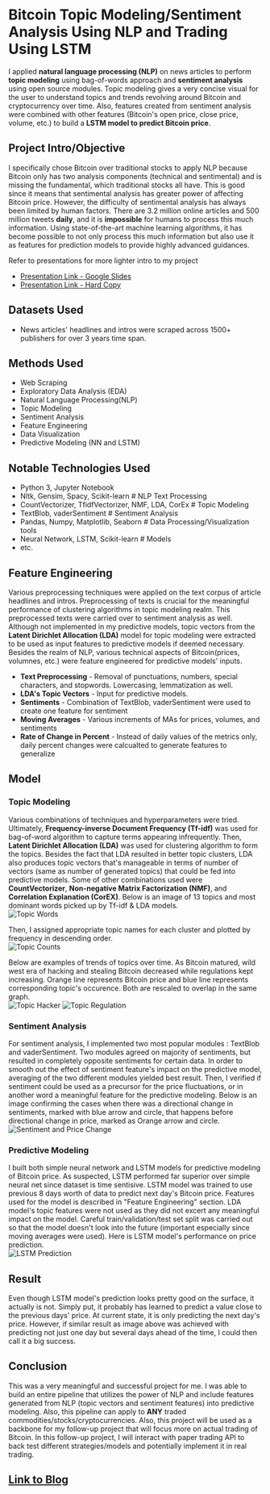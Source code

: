 # Bitcoin Topic Modeling/Sentiment Analysis Using NLP and Trading Using LSTM
I applied **natural language processing (NLP)** on news articles to perform **topic modeling** using bag-of-words approach and **sentiment analysis** using open source modules. Topic modeling gives a very concise visual for the user to understand topics and trends revolving around Bitcoin and cryptocurrency over time. Also, features created from sentiment analysis were combined with other features (Bitcoin's open price, close price, volume, etc.) to build a **LSTM model to predict Bitcoin price**.

## Project Intro/Objective
I specifically chose Bitcoin over traditional stocks to apply NLP because Bitcoin only has two analysis components (technical and sentimental) and is missing the fundamental, which traditional stocks all have. This is good since it means that sentimental analysis has greater power of affecting Bitcoin price. However, the difficulty of sentimental analysis has always been limited by human factors. There are 3.2 million online articles and 500 million tweets **daily**, and it is **impossible** for humans to process this much information. Using state-of-the-art machine learning algorithms, it has become possible to not only process this much information but also use it as features for prediction models to provide highly advanced guidances.

Refer to presentations for more lighter intro to my project  
* [Presentation Link - Google Slides](https://docs.google.com/presentation/d/1v__ZPV--fQRT2HkwEQG_ULtZ8vP9zDoMuestRkisUOg/edit?usp=sharing)  
* [Presentation Link - Hard Copy](https://github.com/silvernine209/bitcoin_trader/raw/master/presentation.pptx)

## Datasets Used
* News articles' headlines and intros were scraped across 1500+ publishers for over 3 years time span.

## Methods Used
* Web Scraping
* Exploratory Data Analysis (EDA)
* Natural Language Processing(NLP)
* Topic Modeling
* Sentiment Analysis
* Feature Engineering
* Data Visualization
* Predictive Modeling (NN and LSTM)

## Notable Technologies Used
* Python 3, Jupyter Notebook
* Nltk, Gensim, Spacy, Scikit-learn # NLP Text Processing
* CountVectorizer, TfidfVectorizer, NMF, LDA, CorEx # Topic Modeling
* TextBlob, vaderSentiment # Sentiment Analysis
* Pandas, Numpy, Matplotlib, Seaborn # Data Processing/Visualization tools
* Neural Network, LSTM, Scikit-learn # Models
* etc. 

## Feature Engineering
Various preprocessing techniques were applied on the text corpus of article headlines and intros. Preprocessing of texts is crucial for the meaningful performance of clustering algorithms in topic modeling realm. This preprocessed texts were carried over to sentiment analysis as well. Although not implemented in my predictive models, topic vectors from the **Latent Dirichlet Allocation (LDA)** model for topic modeling were extracted to be used as input features to predictive models if deemed necessary. Besides the realm of NLP, various technical aspects of Bitcoin(prices, volumnes, etc.) were feature engineered for predictive models' inputs.

* **Text Preprocessing** - Removal of punctuations, numbers, special characters, and stopwords. Lowercasing, lemmatization as well.
* **LDA's Topic Vectors** - Input for predictive models.
* **Sentiments** - Combination of TextBlob, vaderSentiment were used to create one feature for sentiment
* **Moving Averages** - Various increments of MAs for prices, volumes, and sentiments
* **Rate of Change in Percent** - Instead of daily values of the metrics only, daily percent changes were calcualted to generate features to generalize

## Model 
### Topic Modeling
Various combinations of techniques and hyperparameters were tried. Ultimately, **Frequency-inverse Document Frequency (Tf-idf)** was used for bag-of-word algorithm to capture terms appearing infrequently. Then, **Latent Dirichlet Allocation (LDA)** was used for clustering algorithm to form the topics. Besides the fact that LDA resulted in better topic clusters, LDA also produces topic vectors that's manageable in terms of number of vectors (same as number of generated topics) that could be fed into predictive models. Some of other combinations used were **CountVectorizer**, **Non-negative Matrix Factorization (NMF)**, and **Correlation Explanation (CorEX)**. 
Below is an image of 13 topics and most dominant words picked up by Tf-idf & LDA models.  
![Topic Words](img/topic_words.PNG)

Then, I assigned appropriate topic names for each cluster and plotted by frequency in descending order.  
![Topic Counts](img/topic_counts.PNG)

Below are examples of trends of topics over time. As Bitcoin matured, wild west era of hacking and stealing Bitcoin decreased while regulations kept increasing. Orange line represents Bitcoin price and blue line represents corresponding topic's occurence. Both are rescaled to overlap in the same graph.   
![Topic Hacker](img/topic_hacker.PNG)
![Topic Regulation](img/topic_regulation.PNG)

### Sentiment Analysis
For sentiment analysis, I implemented two most popular modules : TextBlob and vaderSentiment. Two modules agreed on majority of sentiments, but resulted in completely opposite sentiments for certain data. In order to smooth out the effect of sentiment feature's impact on the predictive model, averaging of the two different modules yielded best result. Then, I verified if sentiment could be used as a precursor for the price fluctuations, or in another word a meaningful feature for the predictive modeling. Below is an image confirming the cases when there was a directional change in sentiments, marked with blue arrow and circle, that happens before directional change in price, marked as Orange arrow and circle.  
![Sentiment and Price Change](img/sentiment_change.PNG)

### Predictive Modeling
I built both simple neural network and LSTM models for predictive modeling of Bitcoin price. As suspected, LSTM performed far superior over simple neural net since dataset is time sentisive. LSTM model was trained to use previous 8 days worth of data to predict next day's Bitcoin price. Features used for the model is described in "Feature Engineering" section. LDA model's topic features were not used as they did not excert any meaningful impact on the model. Careful train/validation/test set split was carried out so that the model doesn't look into the future (important especially since moving averages were used). Here is LSTM model's performance on price prediction.  
![LSTM Prediction](img/lstm_prediction.png)


## Result 
Even though LSTM model's prediction looks pretty good on the surface, it actually is not. Simply put, it probably has learned to predict a value close to the previous days' price. At current state, it is only predicting the next day's price. However, if similar result as image above was achieved with predicting not just one day but several days ahead of the time, I could then call it a big success. 

## Conclusion
This was a very meaningful and successful project for me. I was able to build an entire pipeline that utilizes the power of NLP and include features generated from NLP (topic vectors and sentiment features) into predictive modeling. Also, this pipeline can apply to **ANY** traded commodities/stocks/cryptocurrencies. Also, this project will be used as a backbone for my follow-up project that will focus more on actual trading of Bitcoin. In this follow-up project, I will interact with paper trading API to back test different strategies/models and potentially implement it in real trading. 

## [Link to Blog](https://silvernine209.github.io/matthewlee.github.io/)
